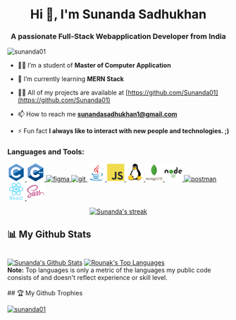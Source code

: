 <h1 align="center">Hi 👋, I'm Sunanda Sadhukhan</h1>
<h3 align="center">A passionate Full-Stack Webapplication Developer from India</h3>

<p align="left"> <img src="https://komarev.com/ghpvc/?username=sunanda01&label=Profile%20views&color=0e75b6&style=flat" alt="sunanda01" /> </p>

- 👨‍💻 I’m a student of **Master of Computer Application**

- 🌱 I’m currently learning ****MERN Stack****

- 👨‍💻 All of my projects are available at [https://github.com/Sunanda01](https://github.com/Sunanda01)

- 📫 How to reach me **sunandasadhukhan1@gmail.com**

- ⚡ Fun fact **I always like to interact with new people and technologies. ;)**

<h3 align="left">Languages and Tools:</h3>
<p align="left"> <a href="https://www.cprogramming.com/" target="_blank" rel="noreferrer"> <img src="https://raw.githubusercontent.com/devicons/devicon/master/icons/c/c-original.svg" alt="c" width="40" height="40"/> </a> <a href="https://www.w3schools.com/cpp/" target="_blank" rel="noreferrer"> <img src="https://raw.githubusercontent.com/devicons/devicon/master/icons/cplusplus/cplusplus-original.svg" alt="cplusplus" width="40" height="40"/> </a> <a href="https://www.figma.com/" target="_blank" rel="noreferrer"> <img src="https://www.vectorlogo.zone/logos/figma/figma-icon.svg" alt="figma" width="40" height="40"/> </a> <a href="https://git-scm.com/" target="_blank" rel="noreferrer"> <img src="https://www.vectorlogo.zone/logos/git-scm/git-scm-icon.svg" alt="git" width="40" height="40"/> </a> <a href="https://www.java.com" target="_blank" rel="noreferrer"> <img src="https://raw.githubusercontent.com/devicons/devicon/master/icons/java/java-original.svg" alt="java" width="40" height="40"/> </a> <a href="https://developer.mozilla.org/en-US/docs/Web/JavaScript" target="_blank" rel="noreferrer"> <img src="https://raw.githubusercontent.com/devicons/devicon/master/icons/javascript/javascript-original.svg" alt="javascript" width="40" height="40"/> </a> <a href="https://www.linux.org/" target="_blank" rel="noreferrer"> <img src="https://raw.githubusercontent.com/devicons/devicon/master/icons/linux/linux-original.svg" alt="linux" width="40" height="40"/> </a> <a href="https://www.mongodb.com/" target="_blank" rel="noreferrer"> <img src="https://raw.githubusercontent.com/devicons/devicon/master/icons/mongodb/mongodb-original-wordmark.svg" alt="mongodb" width="40" height="40"/> </a> <a href="https://nodejs.org" target="_blank" rel="noreferrer"> <img src="https://raw.githubusercontent.com/devicons/devicon/master/icons/nodejs/nodejs-original-wordmark.svg" alt="nodejs" width="40" height="40"/> </a> <a href="https://postman.com" target="_blank" rel="noreferrer"> <img src="https://www.vectorlogo.zone/logos/getpostman/getpostman-icon.svg" alt="postman" width="40" height="40"/> </a> <a href="https://reactjs.org/" target="_blank" rel="noreferrer"> <img src="https://raw.githubusercontent.com/devicons/devicon/master/icons/react/react-original-wordmark.svg" alt="react" width="40" height="40"/> </a> <a href="https://sass-lang.com" target="_blank" rel="noreferrer"> <img src="https://raw.githubusercontent.com/devicons/devicon/master/icons/sass/sass-original.svg" alt="sass" width="40" height="40"/> </a> </p>

<p align="center">
    <a href="https://github.com/sunanda01/github-readme-streak-stats">
        <img title="🔥 Get streak stats for your profile at git.io/streak-stats" alt="Sunanda's streak" src="https://github-readme-streak-stats.herokuapp.com/?user=sunanda01&theme=black-ice&hide_border=true&stroke=0000&background=060A0CD0"/>
    </a>
</p>

## 📊 My Github Stats

  <br/>
    <a href="https://github.com/sunanda01/github-readme-stats"><img alt="Sunanda's Github Stats" src="https://github-readme-stats.vercel.app/api?username=sunanda01&show_icons=true&count_private=true&theme=react&hide_border=true&bg_color=0D1117" /></a>
  <a href="https://www.linkedin.com/in/sunanda01/"><img alt="Rounak's Top Languages" src="https://github-readme-stats.vercel.app/api/top-langs/?username=sunanda01&langs_count=8&count_private=true&layout=compact&theme=react&hide_border=true&bg_color=0D1117" /></a>
  <br/>
  <b>Note:</b> Top languages is only a metric of the languages my public code consists of and doesn't reflect experience or skill level.
<br/><br/>
## 🏆 My Github Trophies
<br>
<p align="left"> <a href="https://github.com/ryo-ma/github-profile-trophy"><img src="https://github-profile-trophy.vercel.app/?username=sunanda01" alt="sunanda01" /></a> </p>
